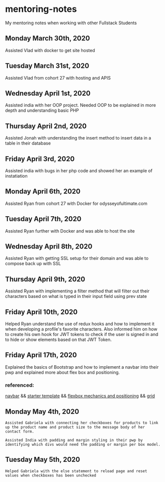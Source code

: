 # mentoring-notes
My mentoring notes when working with other Fullstack Students

## Monday March 30th, 2020

Assisted Vlad with docker to get site hosted

## Tuesday March 31st, 2020

Assisted Vlad from cohort 27 with hosting and APIS

## Wednesday April 1st, 2020

Assisted india with her OOP project. Needed OOP to be explained in more depth and understanding basic PHP 

## Thursday April 2nd, 2020

Assisted Jonah with understanding the insert method to insert data in a table in their database

## Friday April 3rd, 2020

Assisted india with bugs in her php code and showed her an example of instatiation 

## Monday April 6th, 2020

Assisted Ryan from cohort 27 with Docker for odysseyofultimate.com

## Tuesday April 7th, 2020

Assisted Ryan further with Docker and was able to host the site 

## Wednesday April 8th, 2020

Assisted Ryan with getting SSL setup for their domain and was able to compose back up with SSL

## Thursday April 9th, 2020

Assisted Ryan with implementing a filter method that will filter out their characters based on what is typed in their input field using prev state

## Friday April 10th, 2020

Helped Ryan understand the use of redux hooks and how to implement it when developing a profile's favorite characters. Also informed him on how to create his own hook for JWT tokens to check if the user is signed in and to hide or show elements based on that JWT Token. 

## Friday April 17th, 2020

Explained the basics of Bootstrap and how to implement a navbar into their pwp and explained more about flex box and positioning.

### referenced:
 [navbar](https://getbootstrap.com/docs/4.4/components/navbar/) && [starter template](https://getbootstrap.com/docs/4.4/getting-started/introduction/) && [flexbox mechanics and positioning](https://getbootstrap.com/docs/4.4/utilities/flex/) && [grid](https://getbootstrap.com/docs/4.4/layout/grid/)

## Monday May 4th, 2020 

    Assisted Gabriela with connecting her checkboxes for products to link up the product name and product size to the message body of her contact form. 

    Assisted India with padding and margin styling in their pwp by identifying which divs would need the padding or margin per box model. 

## Tuesday May 5th, 2020

    Helped Gabriela with the else statement to reload page and reset values when checkboxes has been unchecked